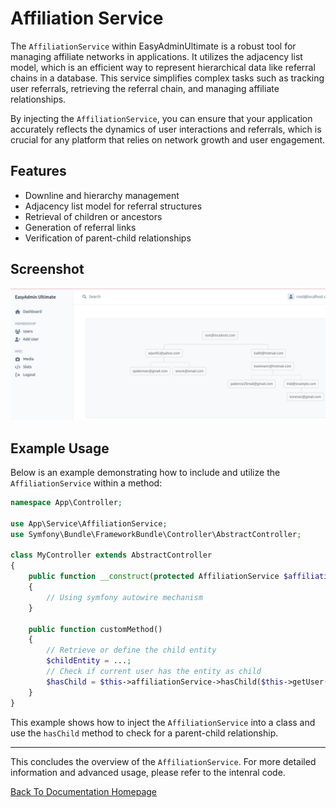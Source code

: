 # Affiliation Service

The `AffiliationService` within EasyAdminUltimate is a robust tool for managing affiliate networks in applications. It utilizes the adjacency list model, which is an efficient way to represent hierarchical data like referral chains in a database. This service simplifies complex tasks such as tracking user referrals, retrieving the referral chain, and managing affiliate relationships. 

By injecting the `AffiliationService`, you can ensure that your application accurately reflects the dynamics of user interactions and referrals, which is crucial for any platform that relies on network growth and user engagement.

## Features

- Downline and hierarchy management
- Adjacency list model for referral structures
- Retrieval of children or ancestors
- Generation of referral links
- Verification of parent-child relationships

## Screenshot

![Affiliate Tree](../images/screenshot/screenshot-affiliate-tree.png)

## Example Usage

Below is an example demonstrating how to include and utilize the `AffiliationService` within a method:

```php
namespace App\Controller;

use App\Service\AffiliationService;
use Symfony\Bundle\FrameworkBundle\Controller\AbstractController;

class MyController extends AbstractController
{
    public function __construct(protected AffiliationService $affiliationService)
    {
        // Using symfony autowire mechanism
    }

    public function customMethod()
    {
        // Retrieve or define the child entity
        $childEntity = ...; 
        // Check if current user has the entity as child
        $hasChild = $this->affiliationService->hasChild($this->getUser(), $childEntity); // true|false
    }
}
```

This example shows how to inject the `AffiliationService` into a class and use the `hasChild` method to check for a parent-child relationship.

---

This concludes the overview of the `AffiliationService`. For more detailed information and advanced usage, please refer to the intenral code.

[Back To Documentation Homepage](../index.md)